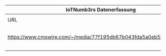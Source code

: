 |IoTNumb3rs Datenerfassung|||||||||||
| ---- | ---- | ---- | ---- | ---- | ---- | ---- | ---- | ---- | ---- | ---- |
||||||||||||
|URL|home_url|filename|device_class|device_count|market_class|market_volume|prognosis_year|publication_year|authorship_class|Dropbox folder|
|https://www.cmswire.com/~/media/77f195db67b043fda5a0eb5be259fc4f.jpg|https://www.cmswire.com/cms/information-management/sap-internet-of-things-is-future-of-information-management-smart-cities-infographic-020699.php|file19_29.jpg||||||||JinlinHolic/20181123-0000|
